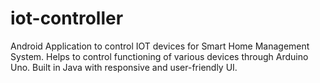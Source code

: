# iot-controller
Android Application to control IOT devices for Smart Home Management System. Helps to control functioning of various devices through Arduino Uno. Built in Java with responsive and user-friendly UI.
